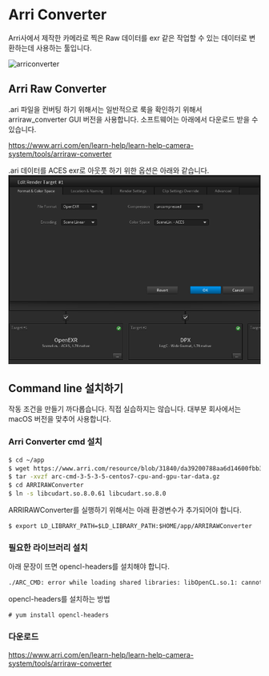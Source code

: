# Arri Converter
Arri사에서 제작한 카메라로 찍은 Raw 데이터를 exr 같은 작업할 수 있는 데이터로 변환하는데 사용하는 툴입니다.

![arriconverter](https://i.ytimg.com/vi/7fDFfbSVz5w/maxresdefault.jpg)

## Arri Raw Converter
.ari 파일을 컨버팅 하기 위해서는 일반적으로 룩을 확인하기 위해서 arriraw_converter GUI 버전을 사용합니다.
소프트웨어는 아래에서 다운로드 받을 수 있습니다.

https://www.arri.com/en/learn-help/learn-help-camera-system/tools/arriraw-converter

.ari 데이터를 ACES exr로 아웃풋 하기 위한 옵션은 아래와 같습니다.
![raw_convert](../figures/arriraw_convert_aces.png)


## Command line 설치하기
작동 조건을 만들기 까다롭습니다.
직접 실습하지는 않습니다. 대부분 회사에서는 macOS 버전을 맞추어 사용합니다.


### Arri Converter cmd 설치
```bash
$ cd ~/app
$ wget https://www.arri.com/resource/blob/31840/da39200788aa6d14600fbb3fd6760251/arc-cmd-3-5-3-5-centos7-cpu-and-gpu-tar-data.gz --no-check-certificate
$ tar -xvzf arc-cmd-3-5-3-5-centos7-cpu-and-gpu-tar-data.gz
$ cd ARRIRAWConverter
$ ln -s libcudart.so.8.0.61 libcudart.so.8.0
```

ARRIRAWConverter를 실행하기 위해서는 아래 환경변수가 추가되어야 합니다.
```
$ export LD_LIBRARY_PATH=$LD_LIBRARY_PATH:$HOME/app/ARRIRAWConverter
```

### 필요한 라이브러리 설치
아래 문장이 뜨면 opencl-headers를 설치해야 합니다.
```bash
./ARC_CMD: error while loading shared libraries: libOpenCL.so.1: cannot open shared object file: No such file or directory
```

opencl-headers를 설치하는 방법
```
# yum install opencl-headers
```

### 다운로드
https://www.arri.com/en/learn-help/learn-help-camera-system/tools/arriraw-converter